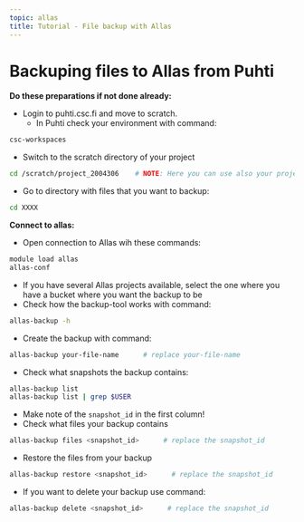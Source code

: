 ```yaml
---
topic: allas
title: Tutorial - File backup with Allas
---
```


# Backuping files to Allas from Puhti

**Do these preparations if not done already:**

- Login to puhti.csc.fi and move to scratch.
   - In Puhti check your environment with command:
```bash
csc-workspaces
```
   - Switch to the scratch directory of your project 
```bash
cd /scratch/project_2004306    # NOTE: Here you can use also your project
```
- Go to directory with files that you want to backup:
```bash
cd XXXX
```

**Connect to allas:**

- Open connection to Allas wih these commands:
```bash
module load allas
allas-conf 
```
   - If you have several Allas projects available, select the one where you have a bucket where you want the backup to be
- Check how the backup-tool works with command:
```bash
allas-backup -h
```
- Create the backup with command:
```bash
allas-backup your-file-name      # replace your-file-name
```
- Check what snapshots the backup contains:
```bash
allas-backup list
allas-backup list | grep $USER
```
   - Make note of the `snapshot_id` in the first column!
- Check what files your backup contains
```bash
allas-backup files <snapshot_id>      # replace the snapshot_id
```
- Restore the files from your backup
```bash
allas-backup restore <snapshot_id>      # replace the snapshot_id
```
- If you want to delete your backup use command:
```bash
allas-backup delete <snapshot_id>      # replace the snapshot_id
```
